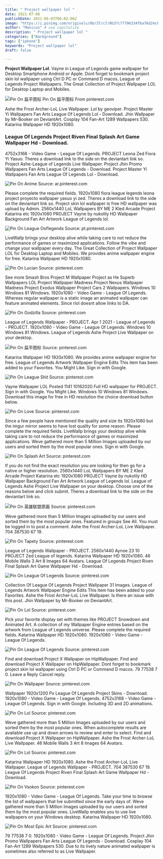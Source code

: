 ```yaml
---
title: " Project wallpaper lol "
date: 2021-07-08
publishDate: 2021-06-03T06:02:06Z
image: "https://i.pinimg.com/originals/0b/37/c7/0b37c77706334fba76d24cb20cf30a42.jpg"
author: "Manicus" # use capitalize
description: " Project wallpaper lol "
categories: ["Background"]
tags: ["iphone"]
keywords: "Project wallpaper lol"
draft: false

---
```



**Project Wallpaper Lol**. Vayne in League of Legends game wallpaper for Desktop Smartphone Android or Apple. Dont forget to bookmark project skin lol wallpaper using Ctrl D PC or Command D macos. League of Legends Project Wallpapers. The Great Collection of Project Wallpaper LOL for Desktop Laptop and Mobiles.

![Pin On 扁平图标](https://i.pinimg.com/originals/f6/72/0e/f6720ede090b56e081a0a7a5ef69f522.jpg "Pin On 扁平图标")
Pin On 扁平图标 From pinterest.com


Ashe the Frost Archer-LoL Live Wallpaper. Lol by geoviper. Project Master Yi Wallpapers Fan Arts League Of Legends Lol - Download. Jhin Wallpaper by Mr-Booker on DeviantArt. Cosplay 104 Fan-Art 1289 Wallpapers 530. Katarina Wallpaper HD 1920x1080.

### League Of Legends Project Riven Final Splash Art Game Wallpaper Hd - Download.

4752x3168 - Video Game - League Of Legends. PROJECT Leona Zed Fiora Yi Yasuo. Theres a download link to the side on the deviantart link so. Project Ashe-League of Legends Live Wallpaper. Project Jhin Promo Wallpapers Fan Arts League Of Legends - Download. Project Master Yi Wallpapers Fan Arts League Of Legends Lol - Download.


![Pin On Anime](https://i.pinimg.com/474x/15/34/e5/1534e51ff7914b4a060f307f8942dc4f.jpg "Pin On Anime")
Source: ar.pinterest.com

Please complete the required fields. 1920x1080 fiora league legends leona project proyecto wallpaper yasuo yi zed. Theres a download link to the side on the deviantart link so. Project skin lol wallpaper is free HD wallpaper was upload by Admin. 2560x1440 LoL Wallpapers BY ME 2 Kled Arcade Project Katarina etc 1920x1080 PROJECT Vayne by nukolily HD Wallpaper Background Fan Art Artwork League of Legends lol.

![Pin On League Ooflegends](https://i.pinimg.com/originals/95/f7/32/95f73237bf4981441ce91fd2af862c62.jpg "Pin On League Ooflegends")
Source: pt.pinterest.com

LiveWallp brings your desktop alive while taking care to not reduce the performance of games or maximized applications. Follow the vibe and change your wallpaper every day. The Great Collection of Project Wallpaper LOL for Desktop Laptop and Mobiles. We provides anime wallpaper engine for free. Katarina Wallpaper HD 1920x1080.

![Pin On Lucian](https://i.pinimg.com/originals/d0/e0/39/d0e039d4cbd4d6fe1d5ad33639a89c44.jpg "Pin On Lucian")
Source: pinterest.com

See more Smash Bros Project M Wallpaper Project as He Superb Wallpapers LOL Project Wallpaper Madness Project Nexus Wallpaper Madness Project Exodus Wallpaper Project Cars 2 Wallpapers. Windows 10 Windows 81 Windows. 1920x1080 - Video Game - League Of Legends. Whereas regular wallpaper is a static image an animated wallpaper can feature animated elements. Since rlol doesnt allow links to DA.

![Pin On Godzilla](https://i.pinimg.com/736x/94/43/1e/94431e6ca8d450c5c518898a307c4e81.jpg "Pin On Godzilla")
Source: pinterest.com

League of Legends Wallpaper - PROJECT. Apr 1 2021 - League of Legends - PROJECT. 1920x1080 - Video Game - League Of Legends. Windows 10 Windows 81 Windows. League of Legends Ashe Project Live Wallpaper on your desktop.

![Pin On 扁平图标](https://i.pinimg.com/originals/f6/72/0e/f6720ede090b56e081a0a7a5ef69f522.jpg "Pin On 扁平图标")
Source: pinterest.com

Katarina Wallpaper HD 1920x1080. We provides anime wallpaper engine for free. League of Legends Artwork Wallpaper Engine Edits This item has been added to your Favorites. You Might Like. Sign in with Google.

![Pin On League Shit](https://i.pinimg.com/originals/d4/62/3b/d4623b26a3446c1d1118952e9dae00f2.png "Pin On League Shit")
Source: pinterest.com

Vayne Wallpaper LOL Posted 1141 10162020 Full HD wallpaper for PROJECT. Sign in with Google. You Might Like. Windows 10 Windows 81 Windows. Download this image for free in HD resolution the choice download button below.

![Pin On Love](https://i.pinimg.com/originals/59/58/c0/5958c09dce7da51f27a5793f7f33feed.jpg "Pin On Love")
Source: pinterest.com

Since a few people have mentioned the quality and size its 1920x1080 but the imgur mirror seems to have lost quality for some reason. Please complete the required fields. LiveWallp brings your desktop alive while taking care to not reduce the performance of games or maximized applications. Weve gathered more than 5 Million Images uploaded by our users and sorted them by the most popular ones. Sign in with Google.

![Pin On Splash Art](https://i.pinimg.com/originals/a0/3f/bf/a03fbf56a2270ba23ad8a0351e74aa7d.jpg "Pin On Splash Art")
Source: pinterest.com

If you do not find the exact resolution you are looking for then go for a native or higher resolution. 2560x1440 LoL Wallpapers BY ME 2 Kled Arcade Project Katarina etc 1920x1080 PROJECT Vayne by nukolily HD Wallpaper Background Fan Art Artwork League of Legends lol. League of Legends Ashe Project Live Wallpaper on your desktop. Choose one of the reasons below and click submit. Theres a download link to the side on the deviantart link so.

![Pin On 英雄联盟原画](https://i.pinimg.com/originals/dc/9c/6b/dc9c6b5cef0e5e32da3d68784171492c.png "Pin On 英雄联盟原画")
Source: pinterest.com

Weve gathered more than 5 Million Images uploaded by our users and sorted them by the most popular ones. Featured in groups See All. You must be logged in to post a comment. Ashe the Frost Archer-LoL Live Wallpaper. 704 387530 67 19.

![Pin On Tapety](https://i.pinimg.com/originals/e2/4a/64/e24a6472a319afff6f26aa66fe960b16.jpg "Pin On Tapety")
Source: pinterest.com

League of Legends Wallpaper - PROJECT. 2560x1440 Aynoe 23 10 PROJECT Zed League of legends. Katarina Wallpaper HD 1920x1080. 46 Mobile Walls 3 Art 8 Images 64 Avatars. League Of Legends Project Riven Final Splash Art Game Wallpaper Hd - Download.

![Pin On League Of Legends](https://i.pinimg.com/originals/61/da/33/61da33acd41b19c09c0757ab5544faf5.jpg "Pin On League Of Legends")
Source: pinterest.com

Collection Of League Of Legends Project Wallpaper 31 Images. League of Legends Artwork Wallpaper Engine Edits This item has been added to your Favorites. Ashe the Frost Archer-LoL Live Wallpaper. Is there an issue with this post. Jhin Wallpaper by Mr-Booker on DeviantArt.

![Pin On Lol](https://i.pinimg.com/originals/84/26/e3/8426e3d2e09ebde7a01933a1dc436a9e.jpg "Pin On Lol")
Source: pinterest.com

Pick your favorite display set with themes like PROJECT Snowdown and Animated Art. A collection of my Wallpaper Engine entries based on the artwork from League of Legends universe. Please complete the required fields. Katarina Wallpaper HD 1920x1080. 1920x1080 - Video Game - League Of Legends.

![Pin On League Of Legends](https://i.pinimg.com/originals/47/50/fa/4750fa054003a5d6815d91ebdbd7598d.jpg "Pin On League Of Legends")
Source: pinterest.com

Find and download Project X Wallpaper on HipWallpaper. Find and download Project X Wallpaper on HipWallpaper. Dont forget to bookmark project skin lol wallpaper using Ctrl D PC or Command D macos. 79 77538 7 0. Leave a Reply Cancel reply.

![Pin On Wallpaper](https://i.pinimg.com/originals/64/dd/24/64dd248313dedb9811b63efbdbac0f62.jpg "Pin On Wallpaper")
Source: pinterest.com

Wallpaper 1920x1200 Px League Of Legends Project Skins - Download. 1920x1080 - Video Game - League Of Legends. 4752x3168 - Video Game - League Of Legends. Sign in with Google. Including 3D and 2D animations.

![Pin On Lol](https://i.pinimg.com/originals/e9/55/dd/e955dd5deb0c66a3d9f03c5a9a06fdc5.png "Pin On Lol")
Source: pinterest.com

Weve gathered more than 5 Million Images uploaded by our users and sorted them by the most popular ones. When autocomplete results are available use up and down arrows to review and enter to select. Find and download Project X Wallpaper on HipWallpaper. Ashe the Frost Archer-LoL Live Wallpaper. 46 Mobile Walls 3 Art 8 Images 64 Avatars.

![Pin On Lol](https://i.pinimg.com/originals/25/2b/41/252b4123e2c25462d152ff07716f6e02.jpg "Pin On Lol")
Source: pinterest.com

Katarina Wallpaper HD 1920x1080. Ashe the Frost Archer-LoL Live Wallpaper. League of Legends Wallpaper - PROJECT. 704 387530 67 19. League Of Legends Project Riven Final Splash Art Game Wallpaper Hd - Download.

![Pin On Vsokon](https://i.pinimg.com/originals/72/2a/5d/722a5d34c68ac7eac22ec0c16c09fae6.jpg "Pin On Vsokon")
Source: pinterest.com

1920x1080 - Video Game - League Of Legends. Take your time to browse the list of wallpapers that Ive submitted since the early days of. Weve gathered more than 5 Million Images uploaded by our users and sorted them by the most popular ones. LiveWallp enables you to use live wallpapers on your Windows desktop. Katarina Wallpaper HD 1920x1080.

![Pin On Most Epic Art](https://i.pinimg.com/originals/0b/37/c7/0b37c77706334fba76d24cb20cf30a42.jpg "Pin On Most Epic Art")
Source: pinterest.com

79 77538 7 0. 1920x1080 - Video Game - League Of Legends. Project Jhin Promo Wallpapers Fan Arts League Of Legends - Download. Cosplay 104 Fan-Art 1289 Wallpapers 530. Due to its lively nature animated wallpaper is sometimes also referred to as Live Wallpaper.

